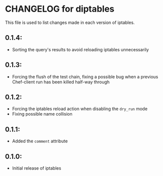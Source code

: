 # CHANGELOG for diptables

This file is used to list changes made in each version of iptables.

## 0.1.4:

* Sorting the query's results to avoid reloading iptables unnecessarily

## 0.1.3:

* Forcing the flush of the test chain, fixing a possible bug when a previous Chef-client run has been killed half-way through

## 0.1.2:

* Forcing the iptables reload action when disabling the `dry_run` mode
* Fixing possible name collision

## 0.1.1:

* Added the `comment` attribute

## 0.1.0:

* Initial release of iptables
